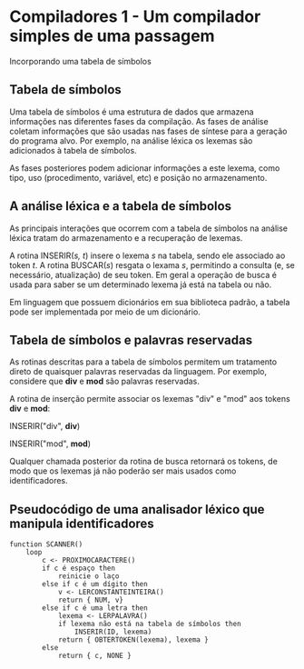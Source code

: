 # Compiladores 1 - Um compilador simples de uma passagem

Incorporando uma tabela de símbolos

## Tabela de símbolos

Uma tabela de símbolos é uma estrutura de dados que armazena informações nas diferentes fases da compilação. As fases de análise coletam informações que são usadas nas fases de síntese para a geração do programa alvo. Por exemplo, na análise léxica os lexemas são adicionados à tabela de símbolos.

As fases posteriores podem adicionar informações a este lexema, como tipo, uso (procedimento, variável, etc) e posição no armazenamento.

## A análise léxica e a tabela de símbolos

As principais interações que ocorrem com a tabela de símbolos na análise léxica tratam do armazenamento e a recuperação de lexemas.

A rotina INSERIR(*s, t*) insere o lexema *s* na tabela, sendo ele associado ao token *t*. A rotina BUSCAR(*s*) resgata o lexama *s*, permitindo a consulta (e, se necessário, atualização) de seu token. Em geral a operação de busca é usada para saber se um determinado lexema já está na tabela ou não.

Em linguagem que possuem dicionários em sua biblioteca padrão, a tabela pode ser implementada por meio de um dicionário.

## Tabela de símbolos e palavras reservadas

As rotinas descritas para a tabela de símbolos permitem um tratamento direto de quaisquer palavras reservadas da linguagem. Por exemplo, considere que **div** e **mod** são palavras reservadas.

A rotina de inserção permite associar os lexemas "div" e "mod" aos tokens **div** e **mod**:

INSERIR("div", **div**)

INSERIR("mod", **mod**)

Qualquer chamada posterior da rotina de busca retornará os tokens, de modo que os lexemas já não poderão ser mais usados como identificadores.

## Pseudocódigo de uma analisador léxico que manipula identificadores

```
function SCANNER()
    loop
        c <- PROXIMOCARACTERE()
        if c é espaço then
            reinicie o laço
        else if c é um dígito then
            v <- LERCONSTANTEINTEIRA()
            return { NUM, v}
        else if c é uma letra then
            lexema <- LERPALAVRA()
            if lexema não está na tabela de símbolos then
                INSERIR(ID, lexema)
            return { OBTERTOKEN(lexema), lexema }
        else
            return { c, NONE }
``` 